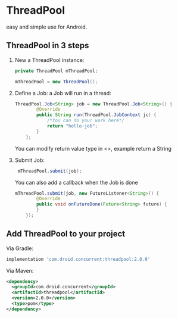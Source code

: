 ThreadPool
========
easy and simple use for Android.<br/>

ThreadPool in 3 steps
-------------------
1. New a ThreadPool instance:

    ```java  
    private ThreadPool mThreadPool;

    mThreadPool = new ThreadPool();
    ```

2. Define a Job:
    a Job will run in a thread:  

    ```java
    ThreadPool.Job<String> job = new ThreadPool.Job<String>() {
            @Override
            public String run(ThreadPool.JobContext jc) {
                /*You can do your work here*/
                return "hello-job";
            }
        };
    ```
    You can modify return value type in <>, example return a String


3. Submit Job:

   ```java
    mThreadPool.submit(job);
   ```
	You can also add a callback when the Job is done
	
	```java
    mThreadPool.submit(job, new FutureListener<String>() {
            @Override
            public void onFutureDone(Future<String> future) {
            }
        });
	```

Add ThreadPool to your project
----------------------------

Via Gradle:
```gradle
implementation 'com.droid.concurrent:threadpool:2.0.0'
```

Via Maven:
```xml
<dependency>
  <groupId>com.droid.concurrent</groupId>
  <artifactId>threadpool</artifactId>
  <version>2.0.0</version>
  <type>pom</type>
</dependency>
```
